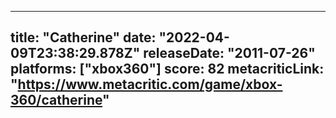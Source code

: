 
---
title: "Catherine"
date: "2022-04-09T23:38:29.878Z"
releaseDate: "2011-07-26"
platforms: ["xbox360"]
score: 82
metacriticLink: "https://www.metacritic.com/game/xbox-360/catherine"
---
